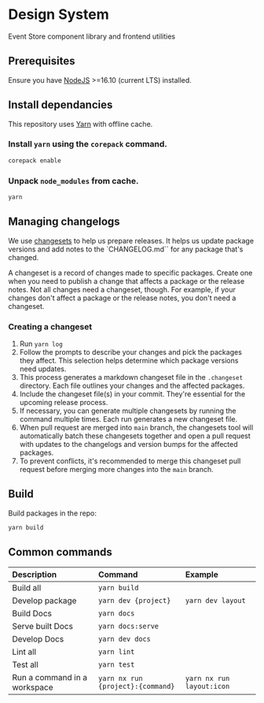 # Design System

Event Store component library and frontend utilities

## Prerequisites

Ensure you have [NodeJS] >=16.10 (current LTS) installed.

## Install dependancies

This repository uses [Yarn] with offline cache.

### Install `yarn` using the `corepack` command.

```sh
corepack enable
```

### Unpack `node_modules` from cache.

```sh
yarn
```

## Managing changelogs

We use [changesets](https://github.com/changesets/changesets) to help us prepare releases. It helps us update package versions and add notes to the `CHANGELOG.md`` for any package that's changed.

A changeset is a record of changes made to specific packages. Create one when you need to publish a change that affects a package or the release notes. Not all changes need a changeset, though. For example, if your changes don't affect a package or the release notes, you don't need a changeset.

### Creating a changeset

1. Run `yarn log`
2. Follow the prompts to describe your changes and pick the packages they affect. This selection helps determine which package versions need updates.
3. This process generates a markdown changeset file in the `.changeset` directory. Each file outlines your changes and the affected packages.
4. Include the changeset file(s) in your commit. They're essential for the upcoming release process.
5. If necessary, you can generate multiple changesets by running the command multiple times. Each run generates a new changeset file.
6. When pull request are merged into `main` branch, the changesets tool will automatically batch these changesets together and open a pull request with updates to the changelogs and version bumps for the affected packages.
7. To prevent conflicts, it's recommended to merge this changeset pull request before merging more changes into the `main` branch. 

## Build

Build packages in the repo:

```sh
yarn build
```

## Common commands

| Description                  | Command                           | Example                   |
| :--------------------------- | :-------------------------------- | :------------------------ |
| Build all                    | `yarn build`                      |                           |
| Develop package              | `yarn dev {project}`              | `yarn dev layout`         |
| Build Docs                   | `yarn docs`                       |                           |
| Serve built Docs             | `yarn docs:serve`                 |                           |
| Develop Docs                 | `yarn dev docs`                   |                           |
| Lint all                     | `yarn lint`                       |                           |
| Test all                     | `yarn test`                       |                           |
| Run a command in a workspace | `yarn nx run {project}:{command}` | `yarn nx run layout:icon` |

[nodejs]: https://nodejs.org/en/
[yarn]: https://yarnpkg.com/
